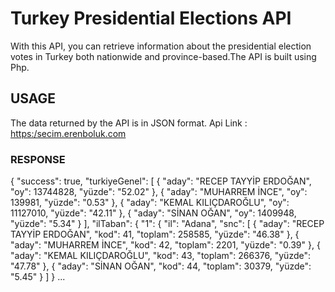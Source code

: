# Turkey Presidential Elections API

With this API, you can retrieve information about the presidential election votes in Turkey both nationwide and province-based.The API is built using Php.

## USAGE
The data returned by the API is in JSON format.
Api Link : [https:/secim.erenboluk.com](https:/secim.erenboluk.com)

### RESPONSE 
{
    "success": true,
    "turkiyeGenel": [
        {
            "aday": "RECEP TAYYİP ERDOĞAN",
            "oy": 13744828,
            "yüzde": "52.02"
        },
        {
            "aday": "MUHARREM İNCE",
            "oy": 139981,
            "yüzde": "0.53"
        },
        {
            "aday": "KEMAL KILIÇDAROĞLU",
            "oy": 11127010,
            "yüzde": "42.11"
        },
        {
            "aday": "SİNAN OĞAN",
            "oy": 1409948,
            "yüzde": "5.34"
        }
    ],
    "ilTaban": {
        "1": {
            "il": "Adana",
            "snc": [
                {
                    "aday": "RECEP TAYYİP ERDOĞAN",
                    "kod": 41,
                    "toplam": 258585,
                    "yüzde": "46.38"
                },
                {
                    "aday": "MUHARREM İNCE",
                    "kod": 42,
                    "toplam": 2201,
                    "yüzde": "0.39"
                },
                {
                    "aday": "KEMAL KILIÇDAROĞLU",
                    "kod": 43,
                    "toplam": 266376,
                    "yüzde": "47.78"
                },
                {
                    "aday": "SİNAN OĞAN",
                    "kod": 44,
                    "toplam": 30379,
                    "yüzde": "5.45"
                }
            ]
        }
        ...
